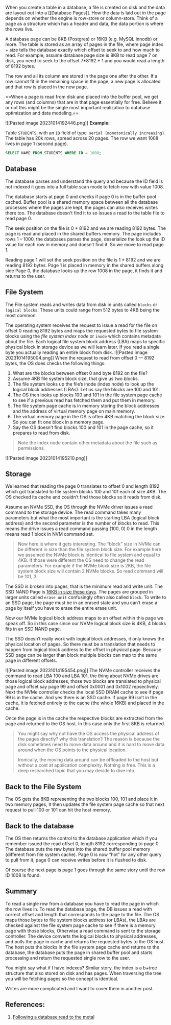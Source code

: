 When you create a table in a database, a file is created on disk and the data are layout out into a [[Database Pages]]. How the data is laid out in the page depends on whether the engine is row-store or column-store. Think of a page as a structure which has a header and data, the data portion is where the rows live.

A database page can be 8KB (Postgres) or 16KB (e.g. MySQL innodb) or more. The table is stored as an array of pages in the file, where page index + size tells the database exactly which offset to seek to and how much to read. For example, assume database page size is 8KB to read page 7 on disk, you need to seek to the offset 7*8192 + 1 and you would read a length of 8192 bytes.

The row and all its column are stored in the page one after the other. If a row cannot fit in the remaining space in the page, a new page is allocated and that row is placed in the new page.

==When a page is read from disk and placed into the buffer pool, we get any rows (and columns) that are in that page essentially for free. Believe it or not this might be the single most important realization to database optimization and data modeling.==

![[Pasted image 20231014192446.png]]
**Example:**

Table `STUDENTS`, with an `ID` field of type` serial (monotonically increasing)`. The table has 20k rows, spread across 20 pages. The row we want 1008 lives in page 1 (second page).

```SQL
SELECT NAME FROM STUDENTS WHERE ID = 1008;
```

## Database

The database parses and understand the query and because the ID field is not indexed it goes into a full table scan mode to fetch row with value 1008.

The database starts at page 0 and checks if page 0 is in the buffer pool cached. Buffer pool is a shared memory space between all the database processes where the pages are kept, the pages can also receives writes there too. The database doesn’t find it to so issues a read to the table file to read page 0.

The seek position on the file is 0 * 8192 and we are reading 8192 bytes. The page is read and placed in the shared buffers memory. The page includes rows 1 – 1000, the databases parses the page, deserialize the look up the ID value for each row in memory and doesn’t find it. So we move to read page 1.

Reading page 1 will set the seek position on the file is 1 * 8192 and we are reading 8192 bytes. Page 1 is placed in memory in the shared buffers along side Page 0, the database looks up the row 1008 in the page, it finds it and returns to the user.

## File System

The File system reads and writes data from disk in units called `blocks` or `logical blocks`. These units could range from 512 bytes to 4KB being the most common.

The operating system receives the request to issue a read for the file on offset 0 reading 8192 bytes and maps the requested bytes to file system blocks using the *file system index node* or `inode` which contains metadata about the file. Each logical file system block address (LBA) maps to specific physical block in storage device as we will learn later. If you read a single byte you actually reading an entire block from disk.
![[Pasted image 20231014195004.png]]
When the request to read from offset 0 — 8192 bytes, the OS does checks the following things:

1. What are the blocks between offset 0 and byte 8192 on the file?
2. Assume 4KB file system block size, that give us two blocks.
3. The file system looks up the file’s inode (index node) to look up the logical block addresses (LBAs). Let us say the blocks are 100 and 101.
4. The OS then looks up blocks 100 and 101 in the file system page cache to see if a previous read has fetched them and put them in memory.
5. The file system page cache is in memory storing the block addresses and the address of virtual memory page on main memory.
6. The virtual memory page in the OS is often 4KB matching the block size. So you can fit one block in a memory page.
7. Say the OS doesn’t find blocks 100 and 101 in the page cache, so it prepares to read from disk.

> Note the index node contain other metadata about the file such as permissions.

![[Pasted image 20231014195210.png]]

## Storage

We learned that reading the page 0 translates to offset 0 and length 8192 which got translated to file system blocks 100 and 101 each of size 4KB. The OS checked its cache and couldn’t find those blocks so it reads from disk.

Assume an NVMe SSD, the OS through the NVMe driver issues a read command to the storage device. The read command takes many parameters but what the most important is the starting LBA (logical block address) and the second parameter is the number of blocks to read. This means the drive issues a read command passing (100, 0) 0 in the length means read 1 block in NVM command set.

> Now here is where it gets interesting. The “block” size in NVMe can be different in size than the file system block size. For example here we assumed the NVMe block is identical to file system and equal to 4KB. If those were different the OS need to change the read parameters. For example if the NVMe block size is 2KB, the file system block size will contain 2 NVMe blocks. So read command will be 101, 3.

The SSD is broken into pages, that is the minimum read and write unit. The SSD NAND Page is [16KB in size these days](https://keefmck.blogspot.com/2023/04/why-ssds-lie-about-flush.html). The pages are grouped in larger units called `erase unit` confusingly often also called `block`. To write to an SSD page, the page must be in an erased state and you can’t erase a page by itself you have to erase the entire erase unit.

Now our NVMe logical block address maps to an offset within this page we speak off. So in this case since our NVMe logical block size is 4KB, 4 blocks fits in an SSD NAND page.

The SSD doesn’t really work with logical block addresses, it only knows the physical location of pages. So there must be a translation that needs to happen from logical block address to the offset in physical page. Because SSD page can be larger than block multiple blocks can map to the same page in different offsets.

![[Pasted image 20231014195454.png]]
The NVMe controller receives the command to read LBA 100 and LBA 101, the thing about NVMe drives are those logical block addresses, those two blocks are translated to physical page and offset say page 99 and offset 0x0001 and 0x1002 repsectively. Next the NVMe controller checks the local SSD DRAM cache to see if page 99 is in the cache. And yes there is an SSD cache. If page 99 isn’t in the cache, it is fetched entirely to the cache (the whole 16KB) and placed in the cache.

Once the page is in the cache the respective blocks are extracted from the page and returned to the OS host. In this case only the first 8KB is returned.

> You might say why not have the OS access the physical address of the pages directly? why this translation? The reason is because the disk sometimes need to move data around and it is hard to move data around when the OS points to the physical location.
> 
> Ironically, the moving data around can be offloaded to the host but without a cost at application complexity. Nothing is free. This is a deep researched topic that you may decide to dive into.

## Back to the File System

The OS gets the 8KB representing the two blocks 100, 101 and place it in two memory pages, It then updates the file system page cache so that next request to pull 100 or 101 can hit the host memory.

## Back to the database

The OS then returns the control to the database application which if you remember issued the read offset 0, length 8192 corresponding to page 0. The database puts the raw bytes into the shared buffer pool memory (different from file system cache). Page 0 is now “hot” for any other query to pull from it, page 0 can receive writes before it is flushed to disk.

Of course the next page is page 1 goes through the same story until the row ID 1008 is found.

## Summary

To read a single row from a database you have to read the page in which the row lives in. To read the database page, the DB issues a read with correct offset and length that corresponds to the page to the file. The OS maps those bytes to file system blocks address (or LBAs), the LBAs are checked against the file system page cache to see if there is a memory page with those blocks, Otherwise a read command is sent to the storage controller. The device converts the logical blocks to physical addresses, and pulls the page in cache and returns the requested bytes to the OS host. The host puts the blocks in the file system page cache and returns to the database, the database puts the page in shared buffer pool and starts processing and return the requested single row to the user.

You might say what if I have indexes? Similar story, the index is a b+tree structure that also stored on disk and has pages. When traversing the tree you will be fetching pages so the concept is identical.

Writes are more complicated and I want to cover them in another post.

## References:

1. [Following a database read to the metal](https://medium.com/@hnasr/following-a-database-read-to-the-metal-a187541333c2)